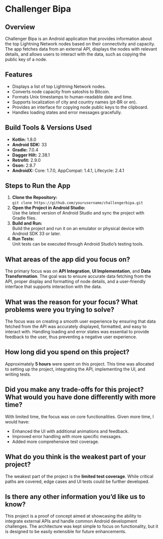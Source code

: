 <h1>Challenger Bipa</h1>

<h2>Overview</h2>
<p>Challenger Bipa is an Android application that provides information about the top Lightning Network nodes based on their connectivity and capacity. The app fetches data from an external API, displays the nodes with relevant details, and allows users to interact with the data, such as copying the public key of a node.</p>

<h2>Features</h2>
<ul>
    <li>Displays a list of top Lightning Network nodes.</li>
    <li>Converts node capacity from satoshis to Bitcoin.</li>
    <li>Formats Unix timestamps to human-readable date and time.</li>
    <li>Supports localization of city and country names (pt-BR or en).</li>
    <li>Provides an interface for copying node public keys to the clipboard.</li>
    <li>Handles loading states and error messages gracefully.</li>
</ul>

<h2>Build Tools & Versions Used</h2>
<ul>
    <li><strong>Kotlin:</strong> 1.8.0</li>
    <li><strong>Android SDK:</strong> 33</li>
    <li><strong>Gradle:</strong> 7.0.4</li>
    <li><strong>Dagger Hilt:</strong> 2.38.1</li>
    <li><strong>Retrofit:</strong> 2.9.0</li>
    <li><strong>Gson:</strong> 2.8.7</li>
    <li><strong>AndroidX:</strong> Core: 1.7.0, AppCompat: 1.4.1, Lifecycle: 2.4.1</li>
</ul>

<h2>Steps to Run the App</h2>
<ol>
    <li><strong>Clone the Repository:</strong><br>
        <code>git clone https://github.com/yourusername/challengerbipa.git</code>
    </li>
    <li><strong>Open the Project in Android Studio:</strong><br>
        Use the latest version of Android Studio and sync the project with Gradle files.
    </li>
    <li><strong>Build and Run:</strong><br>
        Build the project and run it on an emulator or physical device with Android SDK 33 or later.
    </li>
    <li><strong>Run Tests:</strong><br>
        Unit tests can be executed through Android Studio’s testing tools.
    </li>
</ol>

<h2><strong>What areas of the app did you focus on?</strong></h2>
<p>The primary focus was on <strong>API Integration</strong>, <strong>UI Implementation</strong>, and <strong>Data Transformation</strong>. The goal was to ensure accurate data fetching from the API, proper display and formatting of node details, and a user-friendly interface that supports interaction with the data.</p>

<h2><strong>What was the reason for your focus? What problems were you trying to solve?</strong></h2>
<p>The focus was on creating a smooth user experience by ensuring that data fetched from the API was accurately displayed, formatted, and easy to interact with. Handling loading and error states was essential to provide feedback to the user, thus preventing a negative user experience.</p>

<h2><strong>How long did you spend on this project?</strong></h2>
<p>Approximately <strong>5 hours</strong> were spent on this project. This time was allocated to setting up the project, integrating the API, implementing the UI, and writing tests.</p>

<h2><strong>Did you make any trade-offs for this project? What would you have done differently with more time?</strong></h2>
<p>With limited time, the focus was on core functionalities. Given more time, I would have:</p>
<ul>
    <li>Enhanced the UI with additional animations and feedback.</li>
    <li>Improved error handling with more specific messages.</li>
    <li>Added more comprehensive test coverage.</li>
</ul>

<h2><strong>What do you think is the weakest part of your project?</strong></h2>
<p>The weakest part of the project is the <strong>limited test coverage</strong>. While critical paths are covered, edge cases and UI tests could be further developed.</p>

<h2><strong>Is there any other information you’d like us to know?</strong></h2>
<p>This project is a proof of concept aimed at showcasing the ability to integrate external APIs and handle common Android development challenges. The architecture was kept simple to focus on functionality, but it is designed to be easily extensible for future enhancements.</p>

</body>
</html>
